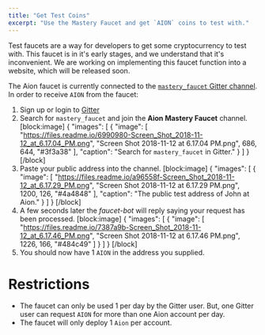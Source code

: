 ```yaml
---
title: "Get Test Coins"
excerpt: "Use the Mastery Faucet and get `AION` coins to test with."
---
```

Test faucets are a way for developers to get some cryptocurrency to test with. This faucet is in it's early stages, and we understand that it's inconvenient. We are working on implementing this faucet function into a website, which will be released soon.

The Aion faucet is currently connected to the [`mastery_faucet` Gitter channel](https://gitter.im/aionnetwork/mastery_faucet). In order to receive `AION` from the faucet:

1. Sign up or login to [Gitter](https://gitter.im/)
2. Search for `mastery_faucet` and join the **Aion Mastery Faucet** channel.
[block:image]
{
  "images": [
    {
      "image": [
        "https://files.readme.io/6990980-Screen_Shot_2018-11-12_at_6.17.04_PM.png",
        "Screen Shot 2018-11-12 at 6.17.04 PM.png",
        686,
        644,
        "#3f3a38"
      ],
      "caption": "Search for `mastery_faucet` in Gitter."
    }
  ]
}
[/block]
3. Paste your public address into the channel.
[block:image]
{
  "images": [
    {
      "image": [
        "https://files.readme.io/a96558f-Screen_Shot_2018-11-12_at_6.17.29_PM.png",
        "Screen Shot 2018-11-12 at 6.17.29 PM.png",
        1200,
        126,
        "#4a4848"
      ],
      "caption": "The public test address of John at Aion."
    }
  ]
}
[/block]
4. A few seconds later the _faucet-bot_ will reply saying your request has been processed.
[block:image]
{
  "images": [
    {
      "image": [
        "https://files.readme.io/7387a9b-Screen_Shot_2018-11-12_at_6.17.46_PM.png",
        "Screen Shot 2018-11-12 at 6.17.46 PM.png",
        1226,
        166,
        "#484c49"
      ]
    }
  ]
}
[/block]
5. You should now have 1 `AION` in the address you supplied.

# Restrictions

- The faucet can only be used 1 per day by the Gitter user. But, one Gitter user can request `AION` for more than one Aion account per day.
- The faucet will only deploy 1 `Aion` per account.